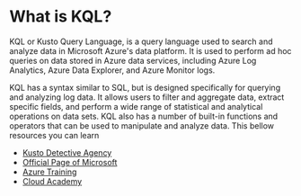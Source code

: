 # What is  KQL?
KQL or Kusto Query Language, is a query language used to search and analyze data in Microsoft Azure's data platform. It is used to perform ad hoc queries on data stored in Azure data services, including Azure Log Analytics, Azure Data Explorer, and Azure Monitor logs.

KQL has a syntax similar to SQL, but is designed specifically for querying and analyzing log data. It allows users to filter and aggregate data, extract specific fields, and perform a wide range of statistical and analytical operations on data sets. KQL also has a number of built-in functions and operators that can be used to manipulate and analyze data. This bellow resources you can learn

- [Kusto Detective Agency](https://detective.kusto.io/)
- [Official Page of Microsoft](https://learn.microsoft.com/en-us/azure/data-explorer/kusto/query/tutorial)
- [Azure Training](https://azure-training.com/azure-data-science/the-kusto-query-language/)
- [Cloud Academy](https://cloudacademy.com/lab/introduction-to-kusto-query-language/)
